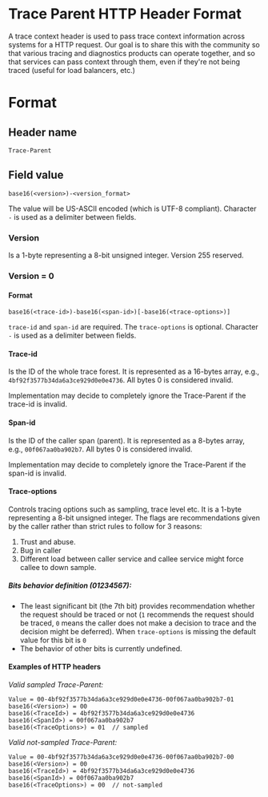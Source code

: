 # Trace Parent HTTP Header Format

A trace context header is used to pass trace context information across systems for a HTTP 
request. Our goal is to share this with the community so that various tracing and diagnostics 
products can operate together, and so that services can pass context through them, even if 
they're not being traced (useful for load balancers, etc.)

# Format

## Header name

`Trace-Parent`

## Field value

```
base16(<version>)-<version_format>
```

The value will be US-ASCII encoded (which is UTF-8 compliant). Character `-` is
used as a delimiter between fields.

### Version

Is a 1-byte representing a 8-bit unsigned integer. Version 255 reserved.

### Version = 0

#### Format

```
base16(<trace-id>)-base16(<span-id>)[-base16(<trace-options>)]
```

`trace-id` and `span-id` are required. The `trace-options` is optional. Character `-`
 is used as a delimiter between fields.

#### Trace-id

Is the ID of the whole trace forest. It is represented as a 16-bytes array, e.g., 
`4bf92f3577b34da6a3ce929d0e0e4736`. All bytes 0 is considered invalid.

Implementation may decide to completely ignore the Trace-Parent if the trace-id is invalid.

#### Span-id

Is the ID of the caller span (parent). It is represented as a 8-bytes array, e.g., 
`00f067aa0ba902b7`. All bytes 0 is considered invalid.

Implementation may decide to completely ignore the Trace-Parent if the span-id is invalid.

#### Trace-options

Controls tracing options such as sampling, trace level etc. It is a 1-byte representing a 8-bit 
unsigned integer. The flags are recommendations given by the caller rather than strict rules to 
follow for 3 reasons:

1. Trust and abuse.
2. Bug in caller
3. Different load between caller service and callee service might force callee to down sample.    

##### Bits behavior definition (01234567):
* The least significant bit (the 7th bit) provides recommendation whether the request should be 
traced or not (`1` recommends the request should be traced, `0` means the caller does not
make a decision to trace and the decision might be deferred). When `trace-options` is missing
the default value for this bit is `0`
* The behavior of other bits is currently undefined.

#### Examples of HTTP headers

*Valid sampled Trace-Parent:*

```
Value = 00-4bf92f3577b34da6a3ce929d0e0e4736-00f067aa0ba902b7-01
base16(<Version>) = 00
base16(<TraceId>) = 4bf92f3577b34da6a3ce929d0e0e4736
base16(<SpanId>) = 00f067aa0ba902b7
base16(<TraceOptions>) = 01  // sampled
```

*Valid not-sampled Trace-Parent:*

```
Value = 00-4bf92f3577b34da6a3ce929d0e0e4736-00f067aa0ba902b7-00
base16(<Version>) = 00
base16(<TraceId>) = 4bf92f3577b34da6a3ce929d0e0e4736
base16(<SpanId>) = 00f067aa0ba902b7
base16(<TraceOptions>) = 00  // not-sampled
```
